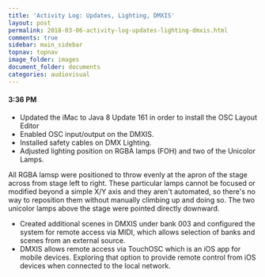 ```yaml
---
title: 'Activity Log: Updates, Lighting, DMXIS'
layout: post
permalink: 2018-03-06-activity-log-updates-lighting-dmxis.html
comments: true
sidebar: main_sidebar
topnav: topnav
image_folder: images
document_folder: documents
categories: audiovisual
---
```


#### 3:36 PM

- Updated the iMac to Java 8 Update 161 in order to install the OSC Layout Editor
- Enabled OSC input/output on the DMXIS.
- Installed safety cables on DMX Lighting.
- Adjusted lighting position on RGBA lamps (FOH) and two of the Unicolor Lamps.

All RGBA lamsp were positioned to throw evenly at the apron of the stage across from stage left to right.  These particular lamps cannot be focused or modified beyond a simple X/Y axis and they aren't automated, so there's no way to reposition them without manually climbing up and doing so.  The two unicolor lamps above the stage were pointed directly downward.  

- Created additional scenes in DMXIS under bank 003 and configured the system for remote access via MIDI, which allows selection of banks and scenes from an external source.
- DMXIS allows remote access via TouchOSC which is an iOS app for mobile devices.  Exploring that option to provide remote control from iOS devices when connected to the local network.